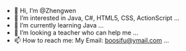 - 👋 Hi, I’m @Zhengwen
- 👀 I’m interested in Java, C#, HTML5, CSS, ActionScript ...
- 🌱 I’m currently learning Java ...
- 💞️ I’m looking a teacher who can help me ...
- 📫 How to reach me: My Email: boosifu@ymail.com ...

<!---
Zhengwen/Zhengwen is a ✨ special ✨ repository because its `README.md` (this file) appears on your GitHub profile.
You can click the Preview link to take a look at your changes.
--->
